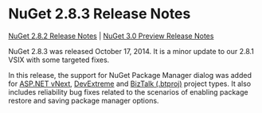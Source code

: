 # NuGet 2.8.3 Release Notes

[NuGet 2.8.2 Release Notes](nuget-2.8.2) | [NuGet 3.0 Preview Release Notes](nuget-3.0-preview)

NuGet 2.8.3 was released October 17, 2014. It is a minor update to our 2.8.1 VSIX with some targeted fixes. 

In this release, the support for NuGet Package Manager dialog was added for [ASP.NET vNext](http://www.asp.net/vnext), [DevExtreme](http://js.devexpress.com/) and [BizTalk (.btproj)](http://msdn.microsoft.com/en-us/library/aa577497.aspx) project types. It also includes reliability bug fixes related to the scenarios of enabling package restore and saving package manager options.  
